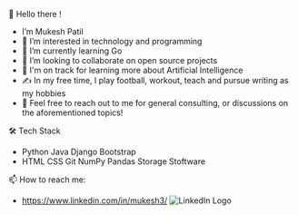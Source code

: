 👋 Hello there !
- I’m Mukesh Patil
- 👀 I’m interested in technology and programming
- 🌱 I’m currently learning Go
- 💞️ I’m looking to collaborate on open source projects 
- 🌱  I'm on track for learning more about Artificial Intelligence            
- ✍️  In my free time, I play football, workout, teach and pursue writing as my hobbies
- 💬  Feel free to reach out to me for general consulting, or discussions on the aforementioned topics!

🛠  Tech Stack
- Python  Java  Django  Bootstrap
- HTML  CSS  Git  NumPy  Pandas Storage Stoftware 

📫   How to reach me:
- https://www.linkedin.com/in/mukesh3/
![LinkedIn Logo](/images/logo.png)
